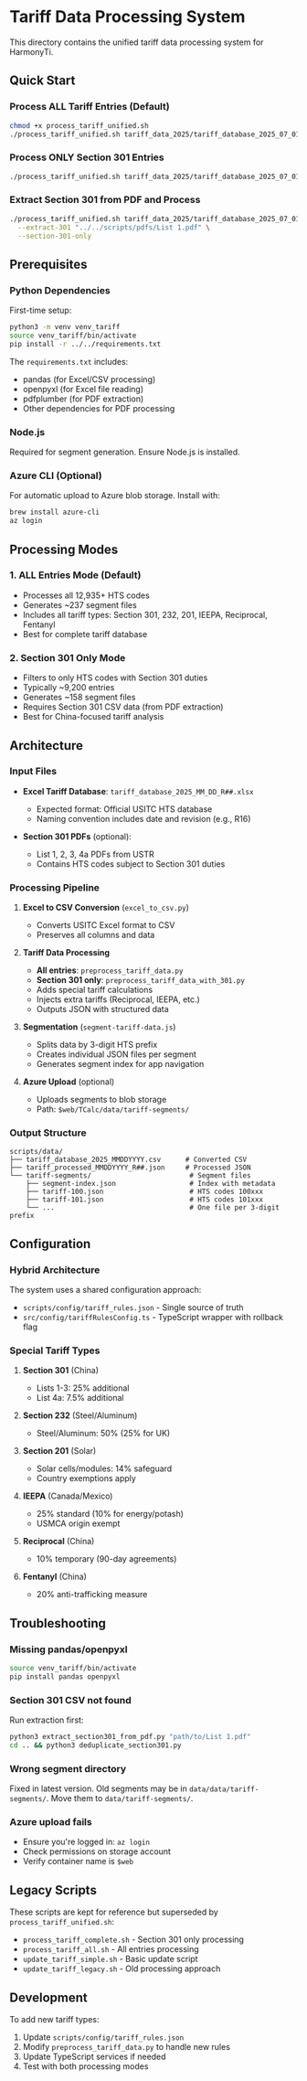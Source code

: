 # Tariff Data Processing System

This directory contains the unified tariff data processing system for HarmonyTi.

## Quick Start

### Process ALL Tariff Entries (Default)

```bash
chmod +x process_tariff_unified.sh
./process_tariff_unified.sh tariff_data_2025/tariff_database_2025_07_01_R16.xlsx
```

### Process ONLY Section 301 Entries

```bash
./process_tariff_unified.sh tariff_data_2025/tariff_database_2025_07_01_R16.xlsx --section-301-only
```

### Extract Section 301 from PDF and Process

```bash
./process_tariff_unified.sh tariff_data_2025/tariff_database_2025_07_01_R16.xlsx \
  --extract-301 "../../scripts/pdfs/List 1.pdf" \
  --section-301-only
```

## Prerequisites

### Python Dependencies

First-time setup:

```bash
python3 -m venv venv_tariff
source venv_tariff/bin/activate
pip install -r ../../requirements.txt
```

The `requirements.txt` includes:

- pandas (for Excel/CSV processing)
- openpyxl (for Excel file reading)
- pdfplumber (for PDF extraction)
- Other dependencies for PDF processing

### Node.js

Required for segment generation. Ensure Node.js is installed.

### Azure CLI (Optional)

For automatic upload to Azure blob storage. Install with:

```bash
brew install azure-cli
az login
```

## Processing Modes

### 1. ALL Entries Mode (Default)

- Processes all 12,935+ HTS codes
- Generates ~237 segment files
- Includes all tariff types: Section 301, 232, 201, IEEPA, Reciprocal, Fentanyl
- Best for complete tariff database

### 2. Section 301 Only Mode

- Filters to only HTS codes with Section 301 duties
- Typically ~9,200 entries
- Generates ~158 segment files
- Requires Section 301 CSV data (from PDF extraction)
- Best for China-focused tariff analysis

## Architecture

### Input Files

- **Excel Tariff Database**: `tariff_database_2025_MM_DD_R##.xlsx`
  - Expected format: Official USITC HTS database
  - Naming convention includes date and revision (e.g., R16)

- **Section 301 PDFs** (optional):
  - List 1, 2, 3, 4a PDFs from USTR
  - Contains HTS codes subject to Section 301 duties

### Processing Pipeline

1. **Excel to CSV Conversion** (`excel_to_csv.py`)
   - Converts USITC Excel format to CSV
   - Preserves all columns and data

2. **Tariff Data Processing**
   - **All entries**: `preprocess_tariff_data.py`
   - **Section 301 only**: `preprocess_tariff_data_with_301.py`
   - Adds special tariff calculations
   - Injects extra tariffs (Reciprocal, IEEPA, etc.)
   - Outputs JSON with structured data

3. **Segmentation** (`segment-tariff-data.js`)
   - Splits data by 3-digit HTS prefix
   - Creates individual JSON files per segment
   - Generates segment index for app navigation

4. **Azure Upload** (optional)
   - Uploads segments to blob storage
   - Path: `$web/TCalc/data/tariff-segments/`

### Output Structure

```
scripts/data/
├── tariff_database_2025_MMDDYYYY.csv      # Converted CSV
├── tariff_processed_MMDDYYYY_R##.json     # Processed JSON
└── tariff-segments/                        # Segment files
    ├── segment-index.json                  # Index with metadata
    ├── tariff-100.json                     # HTS codes 100xxx
    ├── tariff-101.json                     # HTS codes 101xxx
    └── ...                                 # One file per 3-digit prefix
```

## Configuration

### Hybrid Architecture

The system uses a shared configuration approach:

- `scripts/config/tariff_rules.json` - Single source of truth
- `src/config/tariffRulesConfig.ts` - TypeScript wrapper with rollback flag

### Special Tariff Types

1. **Section 301** (China)
   - Lists 1-3: 25% additional
   - List 4a: 7.5% additional

2. **Section 232** (Steel/Aluminum)
   - Steel/Aluminum: 50% (25% for UK)

3. **Section 201** (Solar)
   - Solar cells/modules: 14% safeguard
   - Country exemptions apply

4. **IEEPA** (Canada/Mexico)
   - 25% standard (10% for energy/potash)
   - USMCA origin exempt

5. **Reciprocal** (China)
   - 10% temporary (90-day agreements)

6. **Fentanyl** (China)
   - 20% anti-trafficking measure

## Troubleshooting

### Missing pandas/openpyxl

```bash
source venv_tariff/bin/activate
pip install pandas openpyxl
```

### Section 301 CSV not found

Run extraction first:

```bash
python3 extract_section301_from_pdf.py "path/to/List 1.pdf"
cd .. && python3 deduplicate_section301.py
```

### Wrong segment directory

Fixed in latest version. Old segments may be in `data/data/tariff-segments/`.
Move them to `data/tariff-segments/`.

### Azure upload fails

- Ensure you're logged in: `az login`
- Check permissions on storage account
- Verify container name is `$web`

## Legacy Scripts

These scripts are kept for reference but superseded by `process_tariff_unified.sh`:

- `process_tariff_complete.sh` - Section 301 only processing
- `process_tariff_all.sh` - All entries processing
- `update_tariff_simple.sh` - Basic update script
- `update_tariff_legacy.sh` - Old processing approach

## Development

To add new tariff types:

1. Update `scripts/config/tariff_rules.json`
2. Modify `preprocess_tariff_data.py` to handle new rules
3. Update TypeScript services if needed
4. Test with both processing modes
